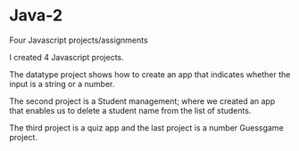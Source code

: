# Java-2
Four Javascript projects/assignments

I created 4 Javascript projects.

The datatype project shows how to create an app that indicates whether the input is a string or a number.

The second project is a Student management; where we created an app that enables us to delete a student name from the list of students.

The third project is a quiz app and the last project is a number Guessgame project.


